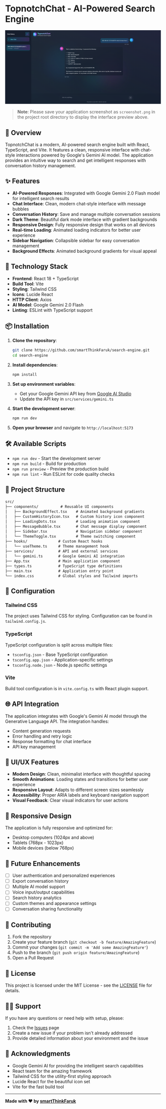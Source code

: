 # TopnotchChat - AI-Powered Search Engine

![TopnotchChat Interface](./screenshot.png)

> **Note**: Please save your application screenshot as `screenshot.png` in the project root directory to display the interface preview above.

## 🌟 Overview

TopnotchChat is a modern, AI-powered search engine built with React, TypeScript, and Vite. It features a clean, responsive interface with chat-style interactions powered by Google's Gemini AI model. The application provides an intuitive way to search and get intelligent responses with conversation history management.

## ✨ Features

- **AI-Powered Responses**: Integrated with Google Gemini 2.0 Flash model for intelligent search results
- **Chat Interface**: Clean, modern chat-style interface with message bubbles
- **Conversation History**: Save and manage multiple conversation sessions
- **Dark Theme**: Beautiful dark mode interface with gradient backgrounds
- **Responsive Design**: Fully responsive design that works on all devices
- **Real-time Loading**: Animated loading indicators for better user experience
- **Sidebar Navigation**: Collapsible sidebar for easy conversation management
- **Background Effects**: Animated background gradients for visual appeal

## 🚀 Technology Stack

- **Frontend**: React 18 + TypeScript
- **Build Tool**: Vite
- **Styling**: Tailwind CSS
- **Icons**: Lucide React
- **HTTP Client**: Axios
- **AI Model**: Google Gemini 2.0 Flash
- **Linting**: ESLint with TypeScript support

## 📦 Installation

1. **Clone the repository**:
   ```bash
   git clone https://github.com/smartThinkFaruk/search-engine.git
   cd search-engine
   ```

2. **Install dependencies**:
   ```bash
   npm install
   ```

3. **Set up environment variables**:
   - Get your Google Gemini API key from [Google AI Studio](https://makersuite.google.com/app/apikey)
   - Update the API key in `src/services/gemini.ts`

4. **Start the development server**:
   ```bash
   npm run dev
   ```

5. **Open your browser** and navigate to `http://localhost:5173`

## 🛠️ Available Scripts

- `npm run dev` - Start the development server
- `npm run build` - Build for production
- `npm run preview` - Preview the production build
- `npm run lint` - Run ESLint for code quality checks

## 📁 Project Structure

```
src/
├── components/          # Reusable UI components
│   ├── BackgroundEffect.tsx    # Animated background gradients
│   ├── CustomHistoryIcon.tsx   # Custom history icon component
│   ├── LoadingDots.tsx         # Loading animation component
│   ├── MessageBubble.tsx       # Chat message display component
│   ├── Sidebar.tsx             # Navigation sidebar component
│   └── ThemeToggle.tsx         # Theme switching component
├── hooks/              # Custom React hooks
│   └── useTheme.ts     # Theme management hook
├── services/           # API and external services
│   └── gemini.ts       # Google Gemini AI integration
├── App.tsx             # Main application component
├── types.ts            # TypeScript type definitions
├── main.tsx            # Application entry point
└── index.css           # Global styles and Tailwind imports
```

## 🔧 Configuration

### Tailwind CSS
The project uses Tailwind CSS for styling. Configuration can be found in `tailwind.config.js`.

### TypeScript
TypeScript configuration is split across multiple files:
- `tsconfig.json` - Base TypeScript configuration
- `tsconfig.app.json` - Application-specific settings
- `tsconfig.node.json` - Node.js specific settings

### Vite
Build tool configuration is in `vite.config.ts` with React plugin support.

## 🌐 API Integration

The application integrates with Google's Gemini AI model through the Generative Language API. The integration handles:

- Content generation requests
- Error handling and retry logic
- Response formatting for chat interface
- API key management

## 🎨 UI/UX Features

- **Modern Design**: Clean, minimalist interface with thoughtful spacing
- **Smooth Animations**: Loading states and transitions for better user experience
- **Responsive Layout**: Adapts to different screen sizes seamlessly
- **Accessibility**: Proper ARIA labels and keyboard navigation support
- **Visual Feedback**: Clear visual indicators for user actions

## 📱 Responsive Design

The application is fully responsive and optimized for:
- Desktop computers (1024px and above)
- Tablets (768px - 1023px)
- Mobile devices (below 768px)

## 🔮 Future Enhancements

- [ ] User authentication and personalized experiences
- [ ] Export conversation history
- [ ] Multiple AI model support
- [ ] Voice input/output capabilities
- [ ] Search history analytics
- [ ] Custom themes and appearance settings
- [ ] Conversation sharing functionality

## 🤝 Contributing

1. Fork the repository
2. Create your feature branch (`git checkout -b feature/AmazingFeature`)
3. Commit your changes (`git commit -m 'Add some AmazingFeature'`)
4. Push to the branch (`git push origin feature/AmazingFeature`)
5. Open a Pull Request

## 📄 License

This project is licensed under the MIT License - see the [LICENSE](LICENSE) file for details.

## 🙋‍♂️ Support

If you have any questions or need help with setup, please:

1. Check the [Issues](https://github.com/smartThinkFaruk/search-engine/issues) page
2. Create a new issue if your problem isn't already addressed
3. Provide detailed information about your environment and the issue

## 🌟 Acknowledgments

- Google Gemini AI for providing the intelligent search capabilities
- React team for the amazing framework
- Tailwind CSS for the utility-first styling approach
- Lucide React for the beautiful icon set
- Vite for the fast build tool

---

**Made with ❤️ by [smartThinkFaruk](https://github.com/smartThinkFaruk)**
